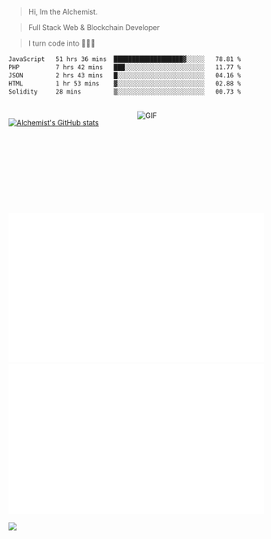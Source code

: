 > Hi, Im the Alchemist.

> Full Stack Web & Blockchain Developer

> I turn code into 💎💎💎

<!--START_SECTION:waka-->
```text
JavaScript   51 hrs 36 mins  ███████████████████▓░░░░░   78.81 % 
PHP          7 hrs 42 mins   ███░░░░░░░░░░░░░░░░░░░░░░   11.77 % 
JSON         2 hrs 43 mins   █░░░░░░░░░░░░░░░░░░░░░░░░   04.16 % 
HTML         1 hr 53 mins    ▓░░░░░░░░░░░░░░░░░░░░░░░░   02.88 % 
Solidity     28 mins         ▒░░░░░░░░░░░░░░░░░░░░░░░░   00.73 % 
```
<!--END_SECTION:waka-->


<br />

<img align="right" alt="GIF" src="https://user-images.githubusercontent.com/5355808/139111924-210cc6fa-9fb1-4dac-929d-6324a5836a92.gif" width="250" height="200" />

[![Alchemist's GitHub stats](https://github-readme-stats.vercel.app/api?username=DrMaxis&show_icons=true&theme=outrun&count_private=true)](#)

![](https://raw.githubusercontent.com/DrMaxis/github-stats-transparent/output/generated/overview.svg)
![](https://raw.githubusercontent.com/DrMaxis/github-stats-transparent/output/generated/languages.svg)

 
<a href="https://count.getloli.com/"><img src="https://count.getloli.com/get/@:maxis-the-alchemist?theme=rule34"></a>
<!-- https://count.getloli.com/get/@alchemist?theme=rule34 -->
<br>



